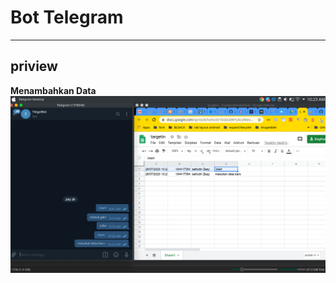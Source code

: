 # Bot Telegram

---

## priview

**Menambahkan Data**
![SS](https://github.com/saifudinzezy/botTel/blob/develop/ss.png)
